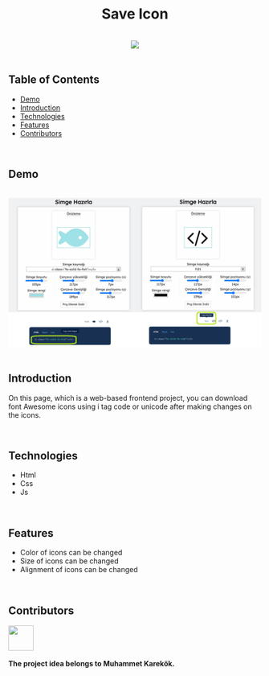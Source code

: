 <h1 align="center">Save Icon</h1> <br>

<div align="center">
    <img width=150 src="/assets/images/favicon.ico">
</div>

<br/>

## Table of Contents

- [Demo](#demo)
- [Introduction](#introduction)
- [Technologies](#technologies)
- [Features](#features)
- [Contributors](#contributors)

<br/>

## Demo

<br/>

<div align="center">
    <img width=850 src="/assets/demo/demo2.png">
</div>

<br/>

## Introduction
On this page, which is a web-based frontend project, you can download font Awesome icons using i tag code or unicode after making changes on the icons.

<br/>

## Technologies

* Html
* Css
* Js

<br/>

## Features
* Color of icons can be changed
* Size of icons can be changed
* Alignment of icons can be changed

<br/>

## Contributors

<a href="https://github.com/ahmettoguz" target="_blank"><img width=50 height=50 src="https://avatars.githubusercontent.com/u/101711642?v=4"></a>

**The project idea belongs to Muhammet Karekök.**
